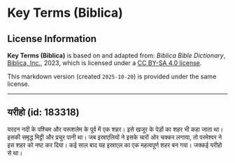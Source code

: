 # Key Terms (Biblica)

## License Information

**Key Terms (Biblica)** is based on and adapted from: _Biblica Bible Dictionary_, [Biblica, Inc.](https://www.biblica.com/), 2023, which is licensed under a [CC BY-SA 4.0 license](https://creativecommons.org/licenses/by-sa/4.0/legalcode.en).

This markdown version (created `2025-10-20`) is provided under the same license.



--------------------------------

## यरीहो (id: 183318)

यरदन नदी के पश्चिम और यरूशलेम के पूर्व में एक शहर। इसे खजूर के पेड़ों का शहर भी कहा जाता था। इसकी समृद्ध मिट्टी और प्रचुर पानी था। जब इस्राएलियों ने इसके चारों ओर चक्कर लगाया, तो परमेश्वर ने इस शहर को नष्ट कर दिया। कई साल बाद यह इस्राएल का एक महत्वपूर्ण शहर बन गया। जक्कई यरीहो से था।


